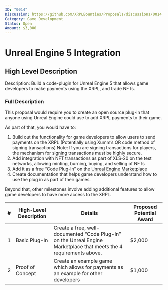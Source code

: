 ```yaml
---
ID: "0014"
Discussion: https://github.com/XRPLBounties/Proposals/discussions/0014
Category: Game Development
Status: Open
Amount: $3,000
---
```


# Unreal Engine 5 Integration

## High Level Description

Description: Build a code-plugin for Unreal Engine 5 that allows game developers to make payments using the XRPL, and trade NFTs.

### Full Description

This proposal would require you to create an open source plug-in that anyone using Unreal Engine could use to add XRPL payments to their game.

As part of that, you would have to:

1. Build out the functionality for game developers to allow users to send payments on the XRPL (Potentially using Xumm’s QR code method of signing transactions) Note: If you are signing transactions for players, the mechanism for signing transactions must be highly secure.
2. Add integration with NFT transactions as part of XLS-20 on the test networks, allowing minting, burning, buying, and selling of NFTs
3. Add it as a free “Code Plug-In” on the [Unreal Engine Marketplace](https://www.unrealengine.com/marketplace/en-US/content-cat/assets/codeplugins?count=20&sortBy=effectiveDate&sortDir=DESC&start=0)
4. Create documentation that helps game developers understand how to use the plug in as part of their games.

Beyond that, other milestones involve adding additional features to allow game developers to have more access to the XRPL.

| # | High-Level Description | Details | Proposed Potential Award |
| --- | --- | --- | --- |
| 1 | Basic Plug-In | Create a free, well-documented “Code Plug-In” on the Unreal Engine Marketplace that meets the 4 requirements above. | $2,000 |
| 2 | Proof of Concept | Create an example game which allows for payments as an example for other developers | $1,000 |

[^1]: In review means we have a received a submission for this milestone which is still in consideration, but we are providing feedback to. This does not mean they will necessary be awarded the milestone, but they do have existing work.